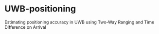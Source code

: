 # UWB-positioning
Estimating positioning accuracy in UWB using Two-Way Ranging and Time Difference on Arrival
